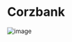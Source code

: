 # Corzbank
![image](https://user-images.githubusercontent.com/91699763/166440095-faf2dd83-1292-4b5a-9b6c-1c9ffef369ee.png)
